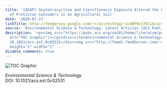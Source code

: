 ```yaml
---
title: '[ASAP] Oxytetracycline and Ciprofloxacin Exposure Altered the Composition
  of Protistan Consumers in an Agricultural Soil'
date: '2020-07-17'
linkTitle: http://feedproxy.google.com/~r/acs/esthag/~3/ARP8vi7bCiA/acs.est.0c02531
source: 'Environmental Science & Technology: Latest Articles (ACS Publications)'
description: '<p><img src="https://pubs.acs.org/na101/home/literatum/publisher/achs/journals/content/esthag/0/esthag.ahead-of-print/acs.est.0c02531/20200717/images/medium/es0c02531_0006.gif"
  alt="TOC Graphic"/></p><div><cite>Environmental Science & Technology</cite></div><div>DOI:
  10.1021/acs.est.0c02531</div><img src="http://feeds.feedburner.com/~r/acs/esthag/~4/ARP8vi7bCiA"
  height="1" width="1" ...'
disable_comments: true
---
```

<p><img src="https://pubs.acs.org/na101/home/literatum/publisher/achs/journals/content/esthag/0/esthag.ahead-of-print/acs.est.0c02531/20200717/images/medium/es0c02531_0006.gif" alt="TOC Graphic"/></p><div><cite>Environmental Science & Technology</cite></div><div>DOI: 10.1021/acs.est.0c02531</div><img src="http://feeds.feedburner.com/~r/acs/esthag/~4/ARP8vi7bCiA" height="1" width="1" ...